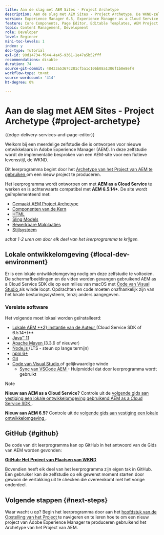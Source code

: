 ```yaml
---
title: Aan de slag met AEM Sites - Project Archetype
description: Aan de slag met AEM Sites - Project Archetype. De WKND-zelfstudie is een meerdelige zelfstudie die is ontworpen voor ontwikkelaars die nog geen ervaring hebben met Adobe Experience Manager. De zelfstudie doorloopt de implementatie van een AEM-site voor een fictieve levensstijl, de WKND. De zelfstudie behandelt fundamentele onderwerpen zoals projectopstelling, gemaakte archetypes, de Componenten van de Kern, Bewerkbare Malplaatjes, cliëntbibliotheken, en componentenontwikkeling.
version: Experience Manager 6.5, Experience Manager as a Cloud Service
feature: Core Components, Page Editor, Editable Templates, AEM Project Archetype
topic: Content Management, Development
role: Developer
level: Beginner
mini-toc-levels: 1
index: y
doc-type: Tutorial
exl-id: 90d14734-f644-4a45-9361-1e47a5b52fff
recommendations: disable
duration: 74
source-git-commit: 48433a5367c281cf5a1c106b08a1306f1b0e8ef4
workflow-type: tm+mt
source-wordcount: '414'
ht-degree: 0%

---
```


# Aan de slag met AEM Sites - Project Archetype {#project-archetype}

{{edge-delivery-services-and-page-editor}}

Welkom bij een meerdelige zelfstudie die is ontworpen voor nieuwe ontwikkelaars in Adobe Experience Manager (AEM). In deze zelfstudie wordt de implementatie besproken van een AEM-site voor een fictieve levensstijl, de WKND.

Dit leerprogramma begint door het [ Archetype van het Project van AEM te gebruiken ](https://experienceleague.adobe.com/docs/experience-manager-core-components/using/developing/archetype/overview.html) om een nieuw project te produceren.

Het leerprogramma wordt ontworpen om met **AEM as a Cloud Service** te werken en is achterwaarts compatibel met **AEM 6.5.14+**. De site wordt geïmplementeerd met:

* [ Gemaakt AEM Project Archetype ](https://experienceleague.adobe.com/docs/experience-manager-core-components/using/developing/archetype/overview.html)
* [ Componenten van de Kern ](https://experienceleague.adobe.com/docs/experience-manager-core-components/using/introduction.html)
* [ HTML ](https://experienceleague.adobe.com/docs/experience-manager-htl/content/getting-started.html)
* [ Sling Models ](https://sling.apache.org/documentation/bundles/models.html)
* [ Bewerkbare Malplaatjes ](https://experienceleague.adobe.com/docs/experience-manager-learn/sites/page-authoring/template-editor-feature-video-use.html)
* [Stijlsysteem](https://experienceleague.adobe.com/docs/experience-manager-learn/sites/page-authoring/style-system-feature-video-use.html)

*schat 1-2 uren om door elk deel van het leerprogramma te krijgen.*

## Lokale ontwikkelomgeving {#local-dev-environment}

Er is een lokale ontwikkelomgeving nodig om deze zelfstudie te voltooien. De schermafbeeldingen en de video worden gevangen gebruikend AEM as a Cloud Service SDK die op een milieu van macOS met [ Code van Visual Studio ](https://code.visualstudio.com/) als winde loopt. Opdrachten en code moeten onafhankelijk zijn van het lokale besturingssysteem, tenzij anders aangegeven.

### Vereiste software

Het volgende moet lokaal worden geïnstalleerd:

* [ Lokale AEM **2&rbrace; instantie van de Auteur ](https://experience.adobe.com/#/downloads) (Cloud Service SDK of 6.5.14+)**
* [ Java™ 11 ](https://downloads.experiencecloud.adobe.com/content/software-distribution/en/general.html)
* [ Apache Maven ](https://maven.apache.org/) (3.3.9 of nieuwer)
* [ Node.js ](https://nodejs.org/en/) (LTS - steun op lange termijn)
* [ npm 6+ ](https://www.npmjs.com/)
* [ Git ](https://git-scm.com/)
* [ Code van Visual Studio ](https://code.visualstudio.com/) of gelijkwaardige winde
   * [ Sync van VSCode AEM ](https://marketplace.visualstudio.com/items?itemName=yamato-ltd.vscode-aem-sync) - Hulpmiddel dat door leerprogramma wordt gebruikt

>[!NOTE]
>
> **Nieuw aan AEM as a Cloud Service?** Controle uit de [ volgende gids aan vestiging een lokale ontwikkelomgeving gebruikend AEM as a Cloud Service SDK ](https://experienceleague.adobe.com/docs/experience-manager-learn/cloud-service/local-development-environment-set-up/overview.html).
>
> **Nieuw aan AEM 6.5?** Controle uit de [ volgende gids aan vestiging een lokale ontwikkelomgeving ](https://experienceleague.adobe.com/docs/experience-manager-learn/foundation/development/set-up-a-local-aem-development-environment.html).

## GitHub {#github}

De code van dit leerprogramma kan op GitHub in het antwoord van de Gids van AEM worden gevonden:

**[GitHub: Het Project van Plaatsen van WKND ](https://github.com/adobe/aem-guides-wknd)**

Bovendien heeft elk deel van het leerprogramma zijn eigen tak in GitHub. Een gebruiker kan de zelfstudie op elk gewenst moment starten door gewoon de vertakking uit te checken die overeenkomt met het vorige onderdeel.

## Volgende stappen {#next-steps}

Waar wacht u op? Begin het leerprogramma door aan het [ hoofdstuk van de Opstelling van het Project ](project-setup.md) te navigeren en te leren hoe te om een nieuw project van Adobe Experience Manager te produceren gebruikend het Archetype van het Project van AEM.
